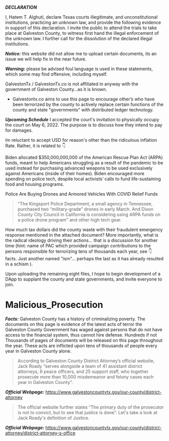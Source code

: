 
***DECLARATION***

I, Hatem T. Alghuti, declare Texas courts illegitimate, and unconstitutional institutions, practicing an unknown law, and provide the following evidence in support of this declaration. I invite the public to attend the trials to take place at Galveston County, to witness first hand the illegal enforcement of the unknown law. I further call for the dissolution of the declared illegal institutions.

***Notice:*** this website did not allow me to upload certain documents, its an issue we will help fix in the near future.

***Warning:*** please be advised foul language is used in these statements, which some may find offensive, including myself.

GalvestonTx / GalvestonTx.co is not affiliated in anyway with the government of Galveston County…as it is known.

* Galvestontx.co aims to use this page to encourage other’s who have been terrorized by the county to actively replace certain functions of the county and state "governments" with distributed ledger technology.

***Upcoming Schedule***
I accepted the court's invitation to physically occupy the court on May 6, 2022. The purpose is to discuss how they intend to pay for damages. 

Im reluctant to accept USD for reason's other than the ridiculous inflation Rate. Rather, it is related to 👇 
 
Biden allocated $350,000,000,000 of the American Rescue Plan Act (ARPA) funds, meant to help Americans struggling as a result of the pandemic to be used instead for purchasing advanced weapons to be used exclusively against Americans (inside of their homes). Biden encouraged more spending on police tech, despite local activists’ calls to fund life-sustaining food and housing programs.

Police Are Buying Drones and Armored Vehicles With COVID Relief Funds

> "The Kingsport Police Department, a small agency in Tennessee, purchased two “military-grade” drones in early March. And Dixon County City Council in California is considering using ARPA funds on a police drone program" and other high tech gear. 

How much tax dollars did the county waste with their fraudulent emergency response mentioned in the attached document? More importantly, what is the radical ideology driving their actions... that is a discussion for another time (hint: name of PAC which provided campaign contributions to the persons responsible for terrorizing tens of thousands each year, see 👇 facts. Just another named "ism"... perhaps the last as it has already resulted in a schism ).

Upon uploading the remaining eight files, I hope to begin development of a DApp to supplant the county and state governments, and invite everyone to join.

# Malicious_Prosecution

***Facts:*** Galveston County has a history of criminalizing poverty. The documents on this page is evidence of the latest acts of terror the Galveston County Government has waged against persons that do not have access to the financial system, thus cannot hire defense. Hundreds if not Thousands of pages of documents will be released on this page throughout the year. These acts are inflicted upon tens of thousands of people every year in Galveston County alone. 


> According to Galveston County District Attorney’s official website, Jack Roady “serves alongside a team of 41 assistant district attorneys, 6 peace officers, and 25 support staff, who together prosecute more than 10,000 misdemeanor and felony cases each year in Galveston County”.

***Official Webpage:*** https://www.galvestoncountytx.gov/our-county/district-attorney

> The official website further states “The primary duty of the prosecutor is not to convict, but to see that justice is done”. Let's take a look at Jack Roady's definition of Justice.

***Official Webpage:*** https://www.galvestoncountytx.gov/our-county/district-attorney/district-attorney-s-office
